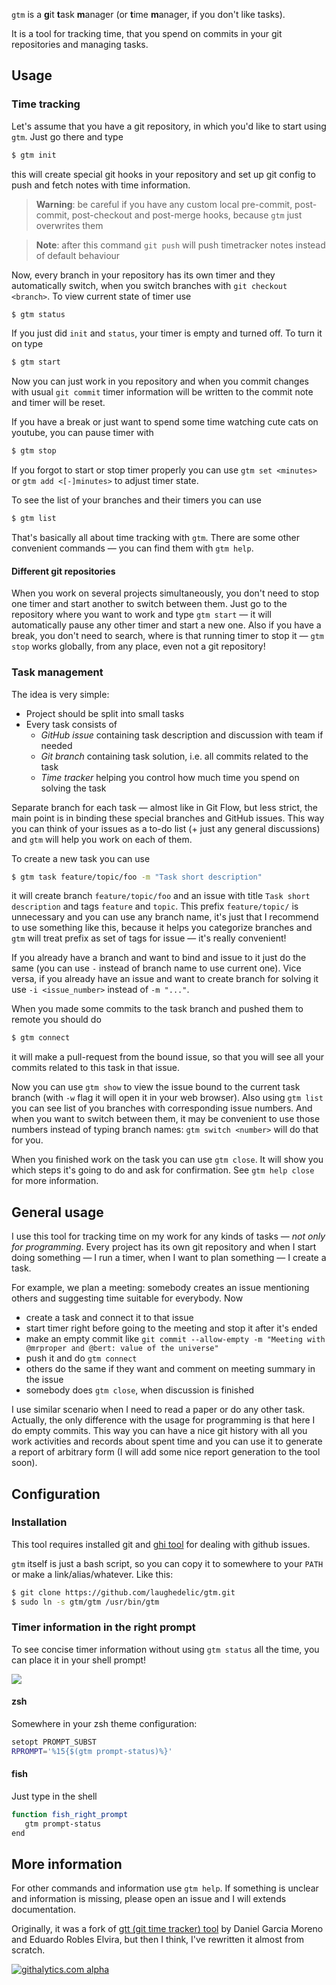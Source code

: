 `gtm` is a **g**it **t**ask **m**anager (or **t**ime **m**anager, if you don't like tasks).

It is a tool for tracking time, that you spend on commits in your git repositories and managing tasks.

## Usage

### Time tracking

Let's assume that you have a git repository, in which you'd like to start using `gtm`. Just go there and type
```bash
$ gtm init
```
this will create special git hooks in your repository and set up git config to push and fetch notes with time information.

> **Warning**: be careful if you have any custom local pre-commit, post-commit, post-checkout and post-merge hooks, because `gtm` just overwrites them

> **Note**: after this command `git push` will push timetracker notes instead of default behaviour

Now, every branch in your repository has its own timer and they automatically switch, when you switch branches with `git checkout <branch>`. 
To view current state of timer use
```bash
$ gtm status
```
If you just did `init` and `status`, your timer is empty and turned off. To turn it on type
```bash
$ gtm start
```

Now you can just work in you repository and when you commit changes with usual `git commit` timer information will be written to the commit note and timer will be reset.

If you have a break or just want to spend some time watching cute cats on youtube, you can pause timer with
```bash
$ gtm stop
```

If you forgot to start or stop timer properly you can use `gtm set <minutes>` or `gtm add <[-]minutes>` to adjust timer state.

To see the list of your branches and their timers you can use
```bash
$ gtm list
```

That's basically all about time tracking with `gtm`. There are some other convenient commands — you can find them with `gtm help`.

#### Different git repositories

When you work on several projects simultaneously, you don't need to stop one timer and start another to switch between them. Just go to the repository where you want to work and type `gtm start` — it will automatically pause any other timer and start a new one. Also if you have a break, you don't need to search, where is that running timer to stop it — `gtm stop` works globally, from any place, even not a git repository!

### Task management

The idea is very simple:
- Project should be split into small tasks
- Every task consists of
  + _GitHub issue_ containing task description and discussion with team if needed
  + _Git branch_ containing task solution, i.e. all commits related to the task
  + _Time tracker_ helping you control how much time you spend on solving the task

Separate branch for each task — almost like in Git Flow, but less strict, the main point is in binding these special branches and GitHub issues. This way you can think of your issues as a to-do list (+ just any general discussions) and `gtm` will help you work on each of them.

To create a new task you can use
```bash
$ gtm task feature/topic/foo -m "Task short description"
```
it will create branch `feature/topic/foo` and an issue with title `Task short description` and tags `feature` and `topic`. This prefix `feature/topic/` is unnecessary and you can use any branch name, it's just that I recommend to use something like this, because it helps you categorize branches and `gtm` will treat prefix as set of tags for issue — it's really convenient!

If you already have a branch and want to bind and issue to it just do the same (you can use `-` instead of branch name to use current one). Vice versa, if you already have an issue and want to create branch for solving it use `-i <issue_number>` instead of `-m "..."`.

When you made some commits to the task branch and pushed them to remote you should do
```bash
$ gtm connect
```
it will make a pull-request from the bound issue, so that you will see all your commits related to this task in that issue.

Now you can use `gtm show` to view the issue bound to the current task branch (with `-w` flag it will open it in your web browser). Also using `gtm list` you can see list of you branches with corresponding issue numbers. And when you want to switch between them, it may be convenient to use those numbers instead of typing branch names: `gtm switch <number>` will do that for you.

When you finished work on the task you can use `gtm close`. It will show you which steps it's going to do and ask for confirmation. See `gtm help close` for more information.

## General usage

I use this tool for tracking time on my work for any kinds of tasks — _not only for programming_. Every project has its own git repository and when I start doing something — I run a timer, when I want to plan something — I create a task. 

For example, we plan a meeting: somebody creates an issue mentioning others and suggesting time suitable for everybody. Now 

- create a task and connect it to that issue
- start timer right before going to the meeting and stop it after it's ended
- make an empty commit like `git commit --allow-empty -m "Meeting with @mrproper and @bert: value of the universe"`
- push it and do `gtm connect`
- others do the same if they want and comment on meeting summary in the issue
- somebody does `gtm close`, when discussion is finished

I use similar scenario when I need to read a paper or do any other task. Actually, the only difference with the usage for programming is that here I do empty commits. This way you can have a nice git history with all you work activities and records about spent time and you can use it to generate a report of arbitrary form (I will add some nice report generation to the tool soon).

## Configuration

### Installation

This tool requires installed git and [ghi tool](https://github.com/stephencelis/ghi) for dealing with github issues.

`gtm` itself is just a bash script, so you can copy it to somewhere to your `PATH` or make a link/alias/whatever. Like this:
```bash
$ git clone https://github.com/laughedelic/gtm.git
$ sudo ln -s gtm/gtm /usr/bin/gtm
```

### Timer information in the right prompt

To see concise timer information without using `gtm status` all the time, you can place it in your shell prompt!

![](http://i.imgur.com/NRdzXwF.png?1)

#### zsh

Somewhere in your zsh theme configuration:
```bash
setopt PROMPT_SUBST
RPROMPT='%15{$(gtm prompt-status)%}'
```

#### fish

Just type in the shell
```bash
function fish_right_prompt
   gtm prompt-status
end
```


## More information

For other commands and information use `gtm help`. If something is unclear and information is missing, please open an issue and I will extends documentation.

Originally, it was a fork of [gtt (git time tracker) tool](http://gitorious.org/gtt/gtt) by Daniel Garcia Moreno and Eduardo Robles Elvira, but then I think, I've rewritten it almost from scratch.

[![githalytics.com alpha](https://cruel-carlota.pagodabox.com/27313b5f86976621be0037ff3a5b15f9 "githalytics.com")](http://githalytics.com/laughedelic.github.io/gtm)
